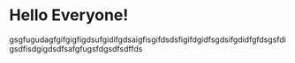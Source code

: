 <html>
<head>
	<title> Our official website </title>
</head>
<body>
	<h1> Hello Everyone! </h1>
	<p> gsgfugudagfgifgigfigdsufgidifgdsaigfisgifdsdsfigifdgidfsgdsifgdidfgfdsgsfdigsdfisdgigdsdfsafgfugsfdgsdfsdffds </p>
</body>
</html>
